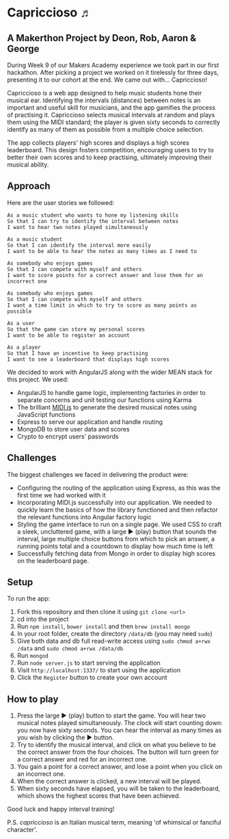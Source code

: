 # Capriccioso ♬

A Makerthon Project by Deon, Rob, Aaron & George
------------------

During Week 9 of our Makers Academy experience we took part in our first hackathon. After picking a project we worked on it tirelessly for three days, presenting it to our cohort at the end. We came out with... Capriccioso!

Capriccioso is a web app designed to help music students hone their musical ear. Identifying the intervals (distances) between notes is an important and useful skill for musicians, and the app gamifies the process of practising it. Capriccioso selects musical intervals at random and plays them using the MIDI standard; the player is given sixty seconds to correctly identify as many of them as possible from a multiple choice selection.

The app collects players' high scores and displays a high scores leaderboard. This design fosters competition, encouraging users to try to better their own scores and to keep practising, ultimately improving their musical ability.

Approach
--------
Here are the user stories we followed:
```
As a music student who wants to hone my listening skills
So that I can try to identify the interval between notes
I want to hear two notes played simultaneously

As a music student
So that I can identify the interval more easily
I want to be able to hear the notes as many times as I need to

As somebody who enjoys games
So that I can compete with myself and others
I want to score points for a correct answer and lose them for an incorrect one

As somebody who enjoys games
So that I can compete with myself and others
I want a time limit in which to try to score as many points as possible

As a user
So that the game can store my personal scores
I want to be able to register an account

As a player
So that I have an incentive to keep practising
I want to see a leaderboard that displays high scores
```

We decided to work with AngularJS along with the wider MEAN stack for this project. We used:

* AngularJS to handle game logic, implementing factories in order to separate concerns and unit testing our functions using Karma
* The brilliant [MIDI.js](https://github.com/mudcube/MIDI.js) to generate the desired musical notes using JavaScript functions
* Express to serve our application and handle routing
* MongoDB to store user data and scores
* Crypto to encrypt users' passwords

Challenges
----------
The biggest challenges we faced in delivering the product were:

* Configuring the routing of the application using Express, as this was the first time we had worked with it
* Incorporating MIDI.js successfully into our application. We needed to quickly learn the basics of how the library functioned and then refactor the relevant functions into Angular factory logic
* Styling the game interface to run on a single page. We used CSS to craft a sleek, uncluttered game, with a large ► (play) button that sounds the interval, large multiple choice buttons from which to pick an answer, a running points total and a countdown to display how much time is left
* Successfully fetching data from Mongo in order to display high scores on the leaderboard page.

Setup
-----
To run the app:

1. Fork this repository and then clone it using `git clone <url>`
2. cd into the project
3. Run `npm install`, `bower install` and then `brew install mongo`
4. In your root folder, create the directory `/data/db` (you may need `sudo`)
5. Give both data and db full read-write access using `sudo chmod a+rwx /data` and `sudo chmod a+rwx /data/db`
6. Run `mongod`
7. Run `node server.js` to start serving the application
8. Visit `http://localhost:1337/` to start using the application
9. Click the `Register` button to create your own account

How to play
----------
1. Press the large ► (play) button to start the game. You will hear two musical notes played simultaneously. The clock will start counting down: you now have sixty seconds. You can hear the interval as many times as you wish by clicking the ► button.
2. Try to identify the musical interval, and click on what you believe to be the correct answer from the four choices. The button will turn green for a correct answer and red for an incorrect one.
3. You gain a point for a correct answer, and lose a point when you click on an incorrect one.
4. When the correct answer is clicked, a new interval will be played.
5. When sixty seconds have elapsed, you will be taken to the leaderboard, which shows the highest scores that have been achieved.

Good luck and happy interval training!

P.S. *capriccioso* is an Italian musical term, meaning 'of whimsical or fanciful character'.
